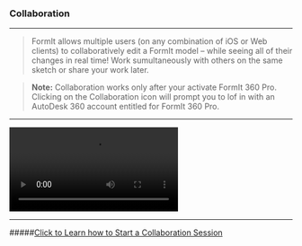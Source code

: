 ### Collaboration
---

> FormIt allows multiple users (on any combination of iOS or Web clients) to collaboratively edit a FormIt model – while seeing all of their changes in real time! Work sumultaneously with others on the same sketch or share your work later. 

> **Note:** Collaboration works only after your activate FormIt 360 Pro. Clicking on the Collaboration icon will prompt you to lof in with an AutoDesk 360 account entitled for FormIt 360 Pro. 

---

<video style = "min-width=100%; min-height=100%; width = auto; height = auto;" controls>
  <source src="Videos/Collaboration.mp4" type="video/mp4">
</video>

---

#####[Click to Learn how to Start a Collaboration Session](../tool-library/collaboration.md)